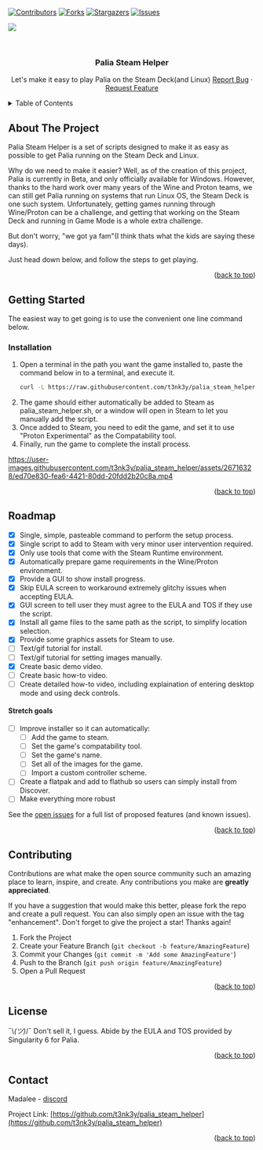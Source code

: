 <!-- Improved compatibility of back to top link: See: https://github.com/othneildrew/Best-README-Template/pull/73 -->
<a name="readme-top"></a>
<!--
*** Thanks for checking out the Best-README-Template. If you have a suggestion
*** that would make this better, please fork the repo and create a pull request
*** or simply open an issue with the tag "enhancement".
*** Don't forget to give the project a star!
*** Thanks again! Now go create something AMAZING! :D
-->



<!-- PROJECT SHIELDS -->
<!--
*** I'm using markdown "reference style" links for readability.
*** Reference links are enclosed in brackets [ ] instead of parentheses ( ).
*** See the bottom of this document for the declaration of the reference variables
*** for contributors-url, forks-url, etc. This is an optional, concise syntax you may use.
*** https://www.markdownguide.org/basic-syntax/#reference-style-links
-->
[![Contributors][contributors-shield]][contributors-url]
[![Forks][forks-shield]][forks-url]
[![Stargazers][stars-shield]][stars-url]
[![Issues][issues-shield]][issues-url]
<!--[![MIT License][license-shield]][license-url]-->
![](https://dcbadge.vercel.app/api/shield/272600091901165569)



<!-- PROJECT LOGO -->
<br />
<div align="center">
<!--
  <a href="https://github.com/t3nk3y/palia_steam_helper">
    <img src="images/logo.png" alt="Logo" width="80" height="80">
  </a>
  -->

<h3 align="center">Palia Steam Helper</h3>

  <p align="center">
    Let's make it easy to play Palia on the Steam Deck(and Linux)
    <!--
    <br />
    <a href="https://github.com/t3nk3y/palia_steam_helper"><strong>Explore the docs »</strong></a>
    <br />
    <br />
    <a href="https://github.com/t3nk3y/palia_steam_helper">View Demo</a>
    ·-->
    <a href="https://github.com/t3nk3y/palia_steam_helper/issues">Report Bug</a>
    ·
    <a href="https://github.com/t3nk3y/palia_steam_helper/issues">Request Feature</a>
  </p>
</div>



<!-- TABLE OF CONTENTS -->
<details>
  <summary>Table of Contents</summary>
  <ol>
    <li>
      <a href="#about-the-project">About The Project</a>
      <ul>
        <li><a href="#built-with">Built With</a></li>
      </ul>
    </li>
    <li>
      <a href="#getting-started">Getting Started</a>
      <ul>
        <li><a href="#installation">Installation</a></li>
      </ul>
    </li>
    <li><a href="#roadmap">Roadmap</a></li>
    <li><a href="#contributing">Contributing</a></li>
    <li><a href="#license">License</a></li>
    <li><a href="#contact">Contact</a></li>
    <!--<li><a href="#acknowledgments">Acknowledgments</a></li>-->
  </ol>
</details>


<!-- ABOUT THE PROJECT -->
## About The Project

<!--[![Product Name Screen Shot][product-screenshot]](https://example.com)-->

Palia Steam Helper is a set of scripts designed to make it as easy as possible to get Palia running on the Steam Deck and Linux.

Why do we need to make it easier?  Well, as of the creation of this project, Palia is currently in Beta, and only officially available for Windows.  However, thanks to the hard work over many years of the Wine and Proton teams, we can still get Palia running on systems that run Linux OS, the Steam Deck is one such system.  Unfortunately, getting games running through Wine/Proton can be a challenge, and getting that working on the Steam Deck and running in Game Mode is a whole extra challenge.

But don't worry, "we got ya fam"(I think thats what the kids are saying these days).

Just head down below, and follow the steps to get playing.

<p align="right">(<a href="#readme-top">back to top</a>)</p>


<!-- GETTING STARTED -->
## Getting Started

The easiest way to get going is to use the convenient one line command below.

### Installation

1. Open a terminal in the path you want the game installed to, paste the command below in to a terminal, and execute it.
   ```sh
   curl -L https://raw.githubusercontent.com/t3nk3y/palia_steam_helper/main/install_palia.sh | bash
   ```
2. The game should either automatically be added to Steam as palia_steam_helper.sh, or a window will open in Steam to let you manually add the script.
3. Once added to Steam, you need to edit the game, and set it to use "Proton Experimental" as the Compatability tool.
4. Finally, run the game to complete the install process.

https://user-images.githubusercontent.com/t3nk3y/palia_steam_helper/assets/26716328/ed70e830-fea6-4421-80dd-20fdd2b20c8a.mp4

<p align="right">(<a href="#readme-top">back to top</a>)</p>

<!-- USAGE EXAMPLES -->
<!--
## Usage

Use this space to show useful examples of how a project can be used. Additional screenshots, code examples and demos work well in this space. You may also link to more resources.

_For more examples, please refer to the [Documentation](https://example.com)_

<p align="right">(<a href="#readme-top">back to top</a>)</p>
-->


<!-- ROADMAP -->
## Roadmap

- [x] Single, simple, pasteable command to perform the setup process.
- [x] Single script to add to Steam with very minor user intervention required.
- [x] Only use tools that come with the Steam Runtime environment.
- [x] Automatically prepare game requirements in the Wine/Proton environment.
- [x] Provide a GUI to show install progress.
- [x] Skip EULA screen to workaround extremely glitchy issues when accepting EULA.
- [x] GUI screen to tell user they must agree to the EULA and TOS if they use the script.
- [x] Install all game files to the same path as the script, to simplify location selection.
- [x] Provide some graphics assets for Steam to use.
- [ ] Text/gif tutorial for install.
- [ ] Text/gif tutorial for setting images manually.
- [x] Create basic demo video.
- [ ] Create basic how-to video.
- [ ] Create detailed how-to video, including explaination of entering desktop mode and using deck controls.
#### Stretch goals
- [ ] Improve installer so it can automatically:
    - [ ] Add the game to steam.
    - [ ] Set the game's compatability tool.
    - [ ] Set the game's name.
    - [ ] Set all of the images for the game.
    - [ ] Import a custom controller scheme.
- [ ] Create a flatpak and add to flathub so users can simply install from Discover.
- [ ] Make everything more robust

See the [open issues](https://github.com/t3nk3y/palia_steam_helper/issues) for a full list of proposed features (and known issues).

<p align="right">(<a href="#readme-top">back to top</a>)</p>



<!-- CONTRIBUTING -->
## Contributing

Contributions are what make the open source community such an amazing place to learn, inspire, and create. Any contributions you make are **greatly appreciated**.

If you have a suggestion that would make this better, please fork the repo and create a pull request. You can also simply open an issue with the tag "enhancement".
Don't forget to give the project a star! Thanks again!

1. Fork the Project
2. Create your Feature Branch (`git checkout -b feature/AmazingFeature`)
3. Commit your Changes (`git commit -m 'Add some AmazingFeature'`)
4. Push to the Branch (`git push origin feature/AmazingFeature`)
5. Open a Pull Request

<p align="right">(<a href="#readme-top">back to top</a>)</p>



<!-- LICENSE -->
## License
¯\\_(ツ)_/¯
Don't sell it, I guess.  Abide by the EULA and TOS provided by Singularity 6 for Palia.
<!--Distributed under the MIT License. See `LICENSE.txt` for more information.-->

<p align="right">(<a href="#readme-top">back to top</a>)</p>



<!-- CONTACT -->
## Contact

Madalee - [discord](https://discordapp.com/users/madalee)

Project Link: [https://github.com/t3nk3y/palia_steam_helper](https://github.com/t3nk3y/palia_steam_helper)

<p align="right">(<a href="#readme-top">back to top</a>)</p>



<!-- ACKNOWLEDGMENTS -->
<!--
## Acknowledgments

* []()
* []()
* []()

<p align="right">(<a href="#readme-top">back to top</a>)</p>
-->


<!-- MARKDOWN LINKS & IMAGES -->
<!-- https://www.markdownguide.org/basic-syntax/#reference-style-links -->
[contributors-shield]: https://img.shields.io/github/contributors/t3nk3y/palia_steam_helper.svg?style=for-the-badge
[contributors-url]: https://github.com/t3nk3y/palia_steam_helper/graphs/contributors
[forks-shield]: https://img.shields.io/github/forks/t3nk3y/palia_steam_helper.svg?style=for-the-badge
[forks-url]: https://github.com/t3nk3y/palia_steam_helper/network/members
[stars-shield]: https://img.shields.io/github/stars/t3nk3y/palia_steam_helper.svg?style=for-the-badge
[stars-url]: https://github.com/t3nk3y/palia_steam_helper/stargazers
[issues-shield]: https://img.shields.io/github/issues/t3nk3y/palia_steam_helper.svg?style=for-the-badge
[issues-url]: https://github.com/t3nk3y/palia_steam_helper/issues
[license-shield]: https://img.shields.io/github/license/t3nk3y/palia_steam_helper.svg?style=for-the-badge
[license-url]: https://github.com/t3nk3y/palia_steam_helper/blob/master/LICENSE.txt
[product-screenshot]: images/screenshot.png
